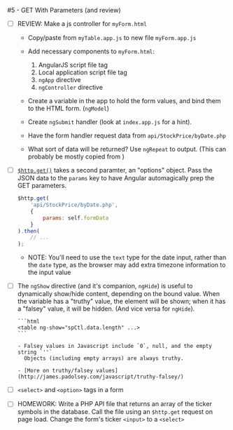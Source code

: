 #5 - GET With Parameters (and review)

  - [ ] REVIEW: Make a js controller for `myForm.html`
    
    - Copy/paste from `myTable.app.js` to new file `myForm.app.js`
    
    - Add necessary components to `myForm.html`:
    
      1. AngularJS script file tag
      2. Local application script file tag
      3. `ngApp` directive
      4. `ngController` directive
    
    - Create a variable in the app to hold the form values, and bind them 
      to the HTML form. (`ngModel`)
      
    - Create `ngSubmit` handler (look at `index.app.js` for a hint).
    
    - Have the form handler request data from `api/StockPrice/byDate.php`
    
    - What sort of data will be returned? Use `ngRepeat` to output.
      (This can probably be mostly copied from )
    
  - [ ] [`$http.get()`](https://docs.angularjs.org/api/ng/service/$http#get) takes
    a second paramter, an "options" object. Pass the JSON data to the `params` 
    key to have Angular automagically prep the GET parameters.
    
    ```js
    $http.get(
        'api/StockPrice/byDate.php',
        {
            params: self.formData
        }
    ).then(
        // ...
    );
    ```
    
    - NOTE: You'll need to use the `text` type for the date input, rather than 
      the `date` type, as the browser may add extra timezone information to the
      input value

  - [ ] The `ngShow` directive (and it's companion, `ngHide`) is useful to 
        dynamically show/hide content, depending on the bound value. When the 
        variable has a "truthy" value, the element will be shown; when it has a
        "falsey" value, it will be hidden. (And vice versa for `ngHide`).
        
        ```html
        <table ng-show="spCtl.data.length" ...>
        ```
        
        - Falsey values in Javascript include `0`, null, and the empty string `''`
          Objects (including empty arrays) are always truthy.
        
        - [More on truthy/falsey values](http://james.padolsey.com/javascript/truthy-falsey/)

  - [ ] `<select>` and `<option>` tags in a form
      
  - [ ] HOMEWORK: Write a PHP API file that returns an array of the ticker 
        symbols in the database. Call the file using an `$http.get` request
        on page load. Change the form's ticker `<input>` to a `<select>`
        